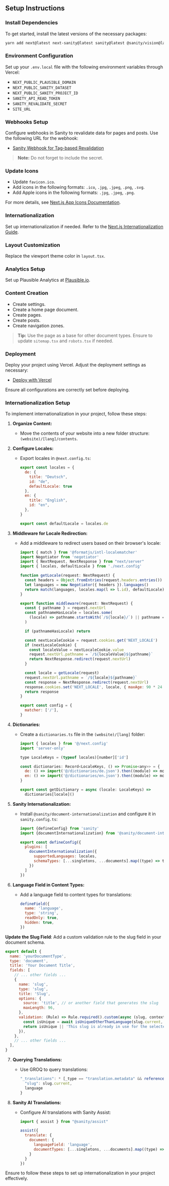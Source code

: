 ## Setup Instructions

### Install Dependencies

To get started, install the latest versions of the necessary packages:

```bash
yarn add next@latest next-sanity@latest sanity@latest @sanity/vision@latest react@latest react-dom@latest schema-dts@latest postcss@latest tailwindcss@latest tailwindcss-animate@latest
```

### Environment Configuration

Set up your `.env.local` file with the following environment variables through Vercel:

- `NEXT_PUBLIC_PLAUSIBLE_DOMAIN`
- `NEXT_PUBLIC_SANITY_DATASET`
- `NEXT_PUBLIC_SANITY_PROJECT_ID`
- `SANITY_API_READ_TOKEN`
- `SANITY_REVALIDATE_SECRET`
- `SITE_URL`

### Webhooks Setup

Configure webhooks in Sanity to revalidate data for pages and posts. Use the following URL for the webhook:

- [Sanity Webhook for Tag-based Revalidation](https://www.sanity.io/manage/webhooks/share?name=Tag-based%20revalidation%20hook%20for%20slug%20based%20documents%202&description=&url=https%3A%2F%2F6f4f-91-0-56-217.ngrok-free.app%2Fapi%2Frevalidate&on=create&on=update&on=delete&filter=_type%20in%20%5B%22post%22%2C%20%22page%22%2C%20%22homePage%22%2C%20%22settings%22%5D&projection=%7B%22tags%22%3A%20%5B_type%2C%20_type%20%2B%20%22%3A%22%20%2B%20slug.current%5D%7D&httpMethod=POST&apiVersion=v2025-02-19&includeDrafts=&includeAllVersions=&headers=%7B%7D)

> **Note:** Do not forget to include the secret.

### Update Icons

- Update `favicon.ico`.
- Add icons in the following formats: `.ico`, `.jpg`, `.jpeg`, `.png`, `.svg`.
- Add Apple icons in the following formats: `.jpg`, `.jpeg`, `.png`.

For more details, see [Next.js App Icons Documentation](https://nextjs.org/docs/app/api-reference/file-conventions/metadata/app-icons#image-files-ico-jpg-png).

### Internationalization

Set up internationalization if needed. Refer to the [Next.js Internationalization Guide](https://nextjs.org/docs/app/building-your-application/routing/internationalization).

### Layout Customization

Replace the viewport theme color in `layout.tsx`.

### Analytics Setup

Set up Plausible Analytics at [Plausible.io](https://plausible.io/).

### Content Creation

- Create settings.
- Create a home page document.
- Create pages.
- Create posts.
- Create navigation zones.

> **Tip:** Use the page as a base for other document types. Ensure to update `sitemap.tsx` and `robots.tsx` if needed.

### Deployment

Deploy your project using Vercel. Adjust the deployment settings as necessary:

- [Deploy with Vercel](https://vercel.com/new/clone?demo-description=A%20statically%20generated%20website%20example%20using%20Next.js%20and%20Sanity&from=templates&integration-ids=oac_hb2LITYajhRQ0i4QznmKH7gx&project-name=Blog+Starter+Kit+with+Sanity&repository-name=website-next-sanity&repository-url=https%3A%2F%2Fgithub.com%2Fandrezimpel%2Fnext-sanity-unknown-foundation)

Ensure all configurations are correctly set before deploying.

### Internationalization Setup

To implement internationalization in your project, follow these steps:

1. **Organize Content:**
   - Move the contents of your website into a new folder structure: `(website)/[lang]/contents`.

2. **Configure Locales:**
   - Export locales in `@next.config.ts`:
     ```javascript
     export const locales = {
       de: {
         title: "Deutsch",
         id: "de",
         defaultLocale: true
       },
       en: {
         title: "English",
         id: "en",
       },
     }

     export const defaultLocale = locales.de
     ```

3. **Middleware for Locale Redirection:**
   - Add a middleware to redirect users based on their browser's locale:
     ```javascript
     import { match } from '@formatjs/intl-localematcher'
     import Negotiator from 'negotiator'
     import { NextRequest, NextResponse } from "next/server"
     import { locales, defaultLocale } from './next.config'

     function getLocale(request: NextRequest) {
       const headers = Object.fromEntries(request.headers.entries())
       let languages = new Negotiator({ headers }).languages()
       return match(languages, locales.map(l => l.id), defaultLocale)
     }

     export function middleware(request: NextRequest) {
       const { pathname } = request.nextUrl
       const pathnameHasLocale = locales.some(
         (locale) => pathname.startsWith(`/${locale}/`) || pathname === `/${locale}`
       )

       if (pathnameHasLocale) return

       const nextLocaleCookie = request.cookies.get('NEXT_LOCALE')
       if (nextLocaleCookie) {
         const localeValue = nextLocaleCookie.value
         request.nextUrl.pathname = `/${localeValue}${pathname}`
         return NextResponse.redirect(request.nextUrl)
       }

       const locale = getLocale(request)
       request.nextUrl.pathname = `/${locale}${pathname}`
       const response = NextResponse.redirect(request.nextUrl)
       response.cookies.set('NEXT_LOCALE', locale, { maxAge: 90 * 24 * 60 * 60 })
       return response
     }

     export const config = {
       matcher: ['/'],
     }
     ```

4. **Dictionaries:**
   - Create a `dictionaries.ts` file in the `(website)/[lang]` folder:
     ```javascript
     import { locales } from '@/next.config'
     import 'server-only'

     type LocaleKeys = (typeof locales)[number]['id']

     const dictionaries: Record<LocaleKeys, () => Promise<any>> = {
       de: () => import('@/dictionaries/de.json').then((module) => module.default),
       en: () => import('@/dictionaries/en.json').then((module) => module.default),
     }

     export const getDictionary = async (locale: LocaleKeys) =>
       dictionaries[locale]()
     ```

5. **Sanity Internationalization:**
   - Install `@sanity/document-internationalization` and configure it in `sanity.config.ts`:
     ```javascript
     import {defineConfig} from 'sanity'
     import {documentInternationalization} from '@sanity/document-internationalization'

     export const defineConfig({
       plugins: [
         documentInternationalization({
           supportedLanguages: locales,
           schemaTypes: [...singletons, ...documents].map((type) => type.name),
         })
       ]
     })
     ```

6. **Language Field in Content Types:**
   - Add a language field to content types for translations:
     ```javascript
     defineField({
       name: 'language',
       type: 'string',
       readOnly: true,
       hidden: true,
     })
     ```

  **Update the Slug Field**: Add a custom validation rule to the slug field in your document schema.

   ```javascript
   export default {
     name: 'yourDocumentType',
     type: 'document',
     title: 'Your Document Title',
     fields: [
       // ... other fields ...
       {
         name: 'slug',
         type: 'slug',
         title: 'Slug',
         options: {
           source: 'title', // or another field that generates the slug
           maxLength: 96,
         },
         validation: (Rule) => Rule.required().custom(async (slug, context) => {
           const isUnique = await isUniqueOtherThanLanguage(slug.current, context)
           return isUnique || 'This slug is already in use for the selected language.'
         }),
       },
       // ... other fields ...
     ],
   }
   ```

7. **Querying Translations:**
   - Use GROQ to query translations:
     ```javascript
     "_translations": * [_type == "translation.metadata" && references(^._id)].translations[].value -> {
       "slug": slug.current,
       language
     }
     ```

8. **Sanity AI Translations:**
   - Configure AI translations with Sanity Assist:
     ```javascript
     import { assist } from "@sanity/assist"

     assist({
       translate: {
         document: {
           languageField: 'language',
           documentTypes: [...singletons, ...documents].map((type) => type.name),
         }
       }
     })
     ```

Ensure to follow these steps to set up internationalization in your project effectively.
